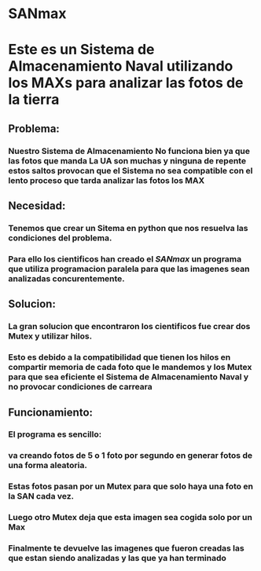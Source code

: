 # SANmax
# Este es un Sistema de Almacenamiento Naval utilizando los MAXs para analizar las fotos de la tierra
## Problema:
###  Nuestro Sistema de Almacenamiento No funciona bien ya que las fotos que manda La UA son muchas y ninguna de repente estos saltos provocan que el Sistema no sea compatible con el lento proceso que tarda analizar las fotos los MAX
## Necesidad:
### Tenemos que crear un Sitema en python que nos resuelva las condiciones del problema. 
### Para ello los cientificos han creado el *SANmax* un programa que utiliza programacion paralela para que las imagenes sean analizadas concurentemente.
## Solucion:
### La gran solucion que encontraron los cientificos fue crear dos Mutex y utilizar hilos.
### Esto es debido a la compatibilidad que tienen los hilos en compartir memoria de cada foto que le mandemos y los Mutex para que sea eficiente el Sistema de Almacenamiento Naval y no provocar condiciones de carreara
## Funcionamiento:
### El programa es sencillo:
### va creando fotos de 5 o 1 foto por segundo en generar fotos de una forma aleatoria.
### Estas fotos pasan por un Mutex para que solo haya una foto en la SAN cada vez.
### Luego otro Mutex deja que esta imagen sea cogida solo por un Max
### Finalmente te devuelve las imagenes que fueron creadas las que estan siendo analizadas y las que ya han terminado
